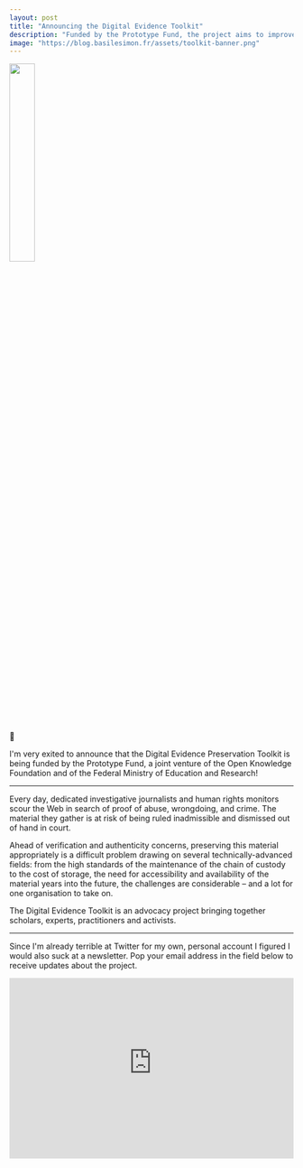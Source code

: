 ```yaml
---
layout: post
title: "Announcing the Digital Evidence Toolkit"
description: "Funded by the Prototype Fund, the project aims to improve the standards of evidence-gathering by small groups or individuals"
image: "https://blog.basilesimon.fr/assets/toolkit-banner.png"
---
```


<img style="margin: 0 auto; width: 30%" src="https://digitalevidencetoolkit.org/logo.png">

🎉

I'm very exited to announce that the Digital Evidence Preservation Toolkit is being funded by the Prototype Fund, a joint venture of the Open Knowledge Foundation and of the Federal Ministry of Education and Research!

---

Every day, dedicated investigative journalists and human rights monitors scour the Web in search of proof of abuse, wrongdoing, and crime. The material they gather is at risk of being ruled inadmissible and dismissed out of hand in court.

Ahead of verification and authenticity concerns, preserving this material appropriately is a difficult problem drawing on several technically-advanced fields: from the high standards of the maintenance of the chain of custody to the cost of storage, the need for accessibility and availability of the material years into the future, the challenges are considerable – and a lot for one organisation to take on.

The Digital Evidence Toolkit is an advocacy project bringing together scholars, experts, practitioners and activists.

---

Since I'm already terrible at Twitter for my own, personal account I figured I would also suck at a newsletter. Pop your email address in the field below to receive updates about the project.

<iframe src="https://digitalevidencetoolkit.substack.com/embed" width="100%" height="320" style="" frameborder="0" scrolling="no"></iframe>
